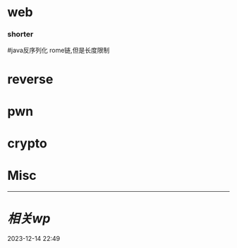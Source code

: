 # web
### shorter
#java反序列化 
rome链,但是长度限制

# reverse

# pwn

# crypto

# Misc


---
# *相关wp*




2023-12-14   22:49